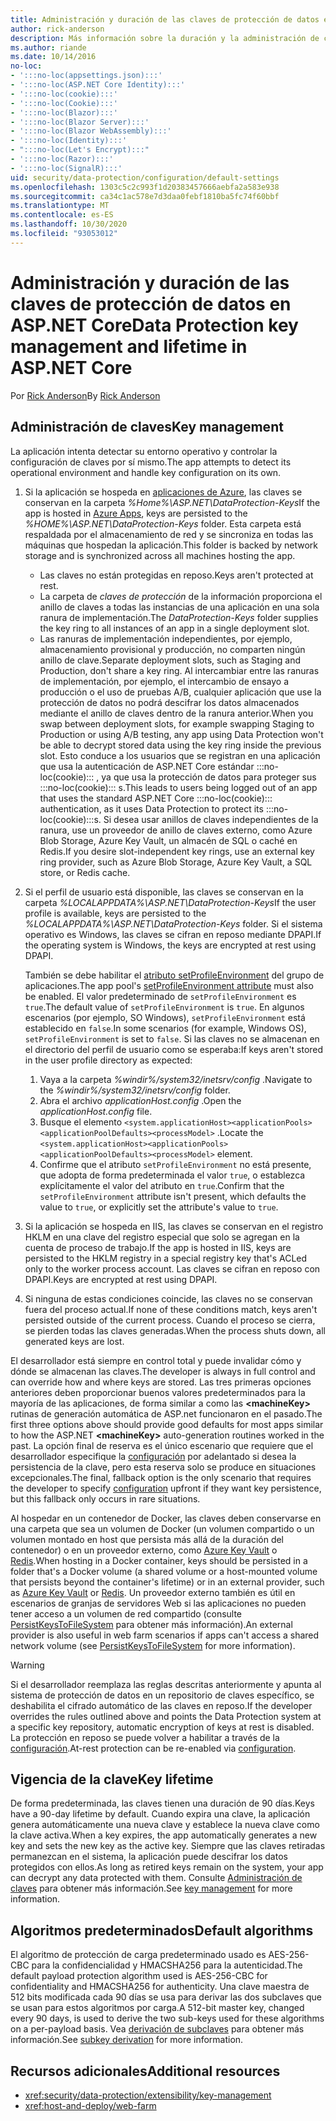 ```yaml
---
title: Administración y duración de las claves de protección de datos en ASP.NET Core
author: rick-anderson
description: Más información sobre la duración y la administración de claves de protección de datos en ASP.NET Core.
ms.author: riande
ms.date: 10/14/2016
no-loc:
- ':::no-loc(appsettings.json):::'
- ':::no-loc(ASP.NET Core Identity):::'
- ':::no-loc(cookie):::'
- ':::no-loc(Cookie):::'
- ':::no-loc(Blazor):::'
- ':::no-loc(Blazor Server):::'
- ':::no-loc(Blazor WebAssembly):::'
- ':::no-loc(Identity):::'
- ":::no-loc(Let's Encrypt):::"
- ':::no-loc(Razor):::'
- ':::no-loc(SignalR):::'
uid: security/data-protection/configuration/default-settings
ms.openlocfilehash: 1303c5c2c993f1d20383457666aebfa2a583e938
ms.sourcegitcommit: ca34c1ac578e7d3daa0febf1810ba5fc74f60bbf
ms.translationtype: MT
ms.contentlocale: es-ES
ms.lasthandoff: 10/30/2020
ms.locfileid: "93053012"
---
```

# <a name="data-protection-key-management-and-lifetime-in-aspnet-core"></a><span data-ttu-id="3c4f3-103">Administración y duración de las claves de protección de datos en ASP.NET Core</span><span class="sxs-lookup"><span data-stu-id="3c4f3-103">Data Protection key management and lifetime in ASP.NET Core</span></span>

<span data-ttu-id="3c4f3-104">Por [Rick Anderson](https://twitter.com/RickAndMSFT)</span><span class="sxs-lookup"><span data-stu-id="3c4f3-104">By [Rick Anderson](https://twitter.com/RickAndMSFT)</span></span>

## <a name="key-management"></a><span data-ttu-id="3c4f3-105">Administración de claves</span><span class="sxs-lookup"><span data-stu-id="3c4f3-105">Key management</span></span>

<span data-ttu-id="3c4f3-106">La aplicación intenta detectar su entorno operativo y controlar la configuración de claves por sí mismo.</span><span class="sxs-lookup"><span data-stu-id="3c4f3-106">The app attempts to detect its operational environment and handle key configuration on its own.</span></span>

1. <span data-ttu-id="3c4f3-107">Si la aplicación se hospeda en [aplicaciones de Azure](https://azure.microsoft.com/services/app-service/), las claves se conservan en la carpeta *%Home%\ASP.NET\DataProtection-Keys*</span><span class="sxs-lookup"><span data-stu-id="3c4f3-107">If the app is hosted in [Azure Apps](https://azure.microsoft.com/services/app-service/), keys are persisted to the *%HOME%\ASP.NET\DataProtection-Keys* folder.</span></span> <span data-ttu-id="3c4f3-108">Esta carpeta está respaldada por el almacenamiento de red y se sincroniza en todas las máquinas que hospedan la aplicación.</span><span class="sxs-lookup"><span data-stu-id="3c4f3-108">This folder is backed by network storage and is synchronized across all machines hosting the app.</span></span>
   * <span data-ttu-id="3c4f3-109">Las claves no están protegidas en reposo.</span><span class="sxs-lookup"><span data-stu-id="3c4f3-109">Keys aren't protected at rest.</span></span>
   * <span data-ttu-id="3c4f3-110">La carpeta de *claves de protección* de la información proporciona el anillo de claves a todas las instancias de una aplicación en una sola ranura de implementación.</span><span class="sxs-lookup"><span data-stu-id="3c4f3-110">The *DataProtection-Keys* folder supplies the key ring to all instances of an app in a single deployment slot.</span></span>
   * <span data-ttu-id="3c4f3-111">Las ranuras de implementación independientes, por ejemplo, almacenamiento provisional y producción, no comparten ningún anillo de clave.</span><span class="sxs-lookup"><span data-stu-id="3c4f3-111">Separate deployment slots, such as Staging and Production, don't share a key ring.</span></span> <span data-ttu-id="3c4f3-112">Al intercambiar entre las ranuras de implementación, por ejemplo, el intercambio de ensayo a producción o el uso de pruebas A/B, cualquier aplicación que use la protección de datos no podrá descifrar los datos almacenados mediante el anillo de claves dentro de la ranura anterior.</span><span class="sxs-lookup"><span data-stu-id="3c4f3-112">When you swap between deployment slots, for example swapping Staging to Production or using A/B testing, any app using Data Protection won't be able to decrypt stored data using the key ring inside the previous slot.</span></span> <span data-ttu-id="3c4f3-113">Esto conduce a los usuarios que se registran en una aplicación que usa la autenticación de ASP.NET Core estándar :::no-loc(cookie)::: , ya que usa la protección de datos para proteger sus :::no-loc(cookie)::: s.</span><span class="sxs-lookup"><span data-stu-id="3c4f3-113">This leads to users being logged out of an app that uses the standard ASP.NET Core :::no-loc(cookie)::: authentication, as it uses Data Protection to protect its :::no-loc(cookie):::s.</span></span> <span data-ttu-id="3c4f3-114">Si desea usar anillos de claves independientes de la ranura, use un proveedor de anillo de claves externo, como Azure Blob Storage, Azure Key Vault, un almacén de SQL o caché en Redis.</span><span class="sxs-lookup"><span data-stu-id="3c4f3-114">If you desire slot-independent key rings, use an external key ring provider, such as Azure Blob Storage, Azure Key Vault, a SQL store, or Redis cache.</span></span>

1. <span data-ttu-id="3c4f3-115">Si el perfil de usuario está disponible, las claves se conservan en la carpeta *%LOCALAPPDATA%\ASP.NET\DataProtection-Keys*</span><span class="sxs-lookup"><span data-stu-id="3c4f3-115">If the user profile is available, keys are persisted to the *%LOCALAPPDATA%\ASP.NET\DataProtection-Keys* folder.</span></span> <span data-ttu-id="3c4f3-116">Si el sistema operativo es Windows, las claves se cifran en reposo mediante DPAPI.</span><span class="sxs-lookup"><span data-stu-id="3c4f3-116">If the operating system is Windows, the keys are encrypted at rest using DPAPI.</span></span>

   <span data-ttu-id="3c4f3-117">También se debe habilitar el [atributo setProfileEnvironment](/iis/configuration/system.applicationhost/applicationpools/add/processmodel#configuration) del grupo de aplicaciones.</span><span class="sxs-lookup"><span data-stu-id="3c4f3-117">The app pool's [setProfileEnvironment attribute](/iis/configuration/system.applicationhost/applicationpools/add/processmodel#configuration) must also be enabled.</span></span> <span data-ttu-id="3c4f3-118">El valor predeterminado de `setProfileEnvironment` es `true`.</span><span class="sxs-lookup"><span data-stu-id="3c4f3-118">The default value of `setProfileEnvironment` is `true`.</span></span> <span data-ttu-id="3c4f3-119">En algunos escenarios (por ejemplo, SO Windows), `setProfileEnvironment` está establecido en `false`.</span><span class="sxs-lookup"><span data-stu-id="3c4f3-119">In some scenarios (for example, Windows OS), `setProfileEnvironment` is set to `false`.</span></span> <span data-ttu-id="3c4f3-120">Si las claves no se almacenan en el directorio del perfil de usuario como se esperaba:</span><span class="sxs-lookup"><span data-stu-id="3c4f3-120">If keys aren't stored in the user profile directory as expected:</span></span>

   1. <span data-ttu-id="3c4f3-121">Vaya a la carpeta *%windir%/system32/inetsrv/config* .</span><span class="sxs-lookup"><span data-stu-id="3c4f3-121">Navigate to the *%windir%/system32/inetsrv/config* folder.</span></span>
   1. <span data-ttu-id="3c4f3-122">Abra el archivo *applicationHost.config* .</span><span class="sxs-lookup"><span data-stu-id="3c4f3-122">Open the *applicationHost.config* file.</span></span>
   1. <span data-ttu-id="3c4f3-123">Busque el elemento `<system.applicationHost><applicationPools><applicationPoolDefaults><processModel>` .</span><span class="sxs-lookup"><span data-stu-id="3c4f3-123">Locate the `<system.applicationHost><applicationPools><applicationPoolDefaults><processModel>` element.</span></span>
   1. <span data-ttu-id="3c4f3-124">Confirme que el atributo `setProfileEnvironment` no está presente, que adopta de forma predeterminada el valor `true`, o establezca explícitamente el valor del atributo en `true`.</span><span class="sxs-lookup"><span data-stu-id="3c4f3-124">Confirm that the `setProfileEnvironment` attribute isn't present, which defaults the value to `true`, or explicitly set the attribute's value to `true`.</span></span>

1. <span data-ttu-id="3c4f3-125">Si la aplicación se hospeda en IIS, las claves se conservan en el registro HKLM en una clave del registro especial que solo se agregan en la cuenta de proceso de trabajo.</span><span class="sxs-lookup"><span data-stu-id="3c4f3-125">If the app is hosted in IIS, keys are persisted to the HKLM registry in a special registry key that's ACLed only to the worker process account.</span></span> <span data-ttu-id="3c4f3-126">Las claves se cifran en reposo con DPAPI.</span><span class="sxs-lookup"><span data-stu-id="3c4f3-126">Keys are encrypted at rest using DPAPI.</span></span>

1. <span data-ttu-id="3c4f3-127">Si ninguna de estas condiciones coincide, las claves no se conservan fuera del proceso actual.</span><span class="sxs-lookup"><span data-stu-id="3c4f3-127">If none of these conditions match, keys aren't persisted outside of the current process.</span></span> <span data-ttu-id="3c4f3-128">Cuando el proceso se cierra, se pierden todas las claves generadas.</span><span class="sxs-lookup"><span data-stu-id="3c4f3-128">When the process shuts down, all generated keys are lost.</span></span>

<span data-ttu-id="3c4f3-129">El desarrollador está siempre en control total y puede invalidar cómo y dónde se almacenan las claves.</span><span class="sxs-lookup"><span data-stu-id="3c4f3-129">The developer is always in full control and can override how and where keys are stored.</span></span> <span data-ttu-id="3c4f3-130">Las tres primeras opciones anteriores deben proporcionar buenos valores predeterminados para la mayoría de las aplicaciones, de forma similar a como las **\<machineKey>** rutinas de generación automática de ASP.net funcionaron en el pasado.</span><span class="sxs-lookup"><span data-stu-id="3c4f3-130">The first three options above should provide good defaults for most apps similar to how the ASP.NET **\<machineKey>** auto-generation routines worked in the past.</span></span> <span data-ttu-id="3c4f3-131">La opción final de reserva es el único escenario que requiere que el desarrollador especifique la [configuración](xref:security/data-protection/configuration/overview) por adelantado si desea la persistencia de la clave, pero esta reserva solo se produce en situaciones excepcionales.</span><span class="sxs-lookup"><span data-stu-id="3c4f3-131">The final, fallback option is the only scenario that requires the developer to specify [configuration](xref:security/data-protection/configuration/overview) upfront if they want key persistence, but this fallback only occurs in rare situations.</span></span>

<span data-ttu-id="3c4f3-132">Al hospedar en un contenedor de Docker, las claves deben conservarse en una carpeta que sea un volumen de Docker (un volumen compartido o un volumen montado en host que persista más allá de la duración del contenedor) o en un proveedor externo, como [Azure Key Vault](https://azure.microsoft.com/services/key-vault/) o [Redis](https://redis.io/).</span><span class="sxs-lookup"><span data-stu-id="3c4f3-132">When hosting in a Docker container, keys should be persisted in a folder that's a Docker volume (a shared volume or a host-mounted volume that persists beyond the container's lifetime) or in an external provider, such as [Azure Key Vault](https://azure.microsoft.com/services/key-vault/) or [Redis](https://redis.io/).</span></span> <span data-ttu-id="3c4f3-133">Un proveedor externo también es útil en escenarios de granjas de servidores Web si las aplicaciones no pueden tener acceso a un volumen de red compartido (consulte [PersistKeysToFileSystem](xref:security/data-protection/configuration/overview#persistkeystofilesystem) para obtener más información).</span><span class="sxs-lookup"><span data-stu-id="3c4f3-133">An external provider is also useful in web farm scenarios if apps can't access a shared network volume (see [PersistKeysToFileSystem](xref:security/data-protection/configuration/overview#persistkeystofilesystem) for more information).</span></span>

> [!WARNING]
> <span data-ttu-id="3c4f3-134">Si el desarrollador reemplaza las reglas descritas anteriormente y apunta al sistema de protección de datos en un repositorio de claves específico, se deshabilita el cifrado automático de las claves en reposo.</span><span class="sxs-lookup"><span data-stu-id="3c4f3-134">If the developer overrides the rules outlined above and points the Data Protection system at a specific key repository, automatic encryption of keys at rest is disabled.</span></span> <span data-ttu-id="3c4f3-135">La protección en reposo se puede volver a habilitar a través de la [configuración](xref:security/data-protection/configuration/overview).</span><span class="sxs-lookup"><span data-stu-id="3c4f3-135">At-rest protection can be re-enabled via [configuration](xref:security/data-protection/configuration/overview).</span></span>

## <a name="key-lifetime"></a><span data-ttu-id="3c4f3-136">Vigencia de la clave</span><span class="sxs-lookup"><span data-stu-id="3c4f3-136">Key lifetime</span></span>

<span data-ttu-id="3c4f3-137">De forma predeterminada, las claves tienen una duración de 90 días.</span><span class="sxs-lookup"><span data-stu-id="3c4f3-137">Keys have a 90-day lifetime by default.</span></span> <span data-ttu-id="3c4f3-138">Cuando expira una clave, la aplicación genera automáticamente una nueva clave y establece la nueva clave como la clave activa.</span><span class="sxs-lookup"><span data-stu-id="3c4f3-138">When a key expires, the app automatically generates a new key and sets the new key as the active key.</span></span> <span data-ttu-id="3c4f3-139">Siempre que las claves retiradas permanezcan en el sistema, la aplicación puede descifrar los datos protegidos con ellos.</span><span class="sxs-lookup"><span data-stu-id="3c4f3-139">As long as retired keys remain on the system, your app can decrypt any data protected with them.</span></span> <span data-ttu-id="3c4f3-140">Consulte [Administración de claves](xref:security/data-protection/implementation/key-management#key-expiration-and-rolling) para obtener más información.</span><span class="sxs-lookup"><span data-stu-id="3c4f3-140">See [key management](xref:security/data-protection/implementation/key-management#key-expiration-and-rolling) for more information.</span></span>

## <a name="default-algorithms"></a><span data-ttu-id="3c4f3-141">Algoritmos predeterminados</span><span class="sxs-lookup"><span data-stu-id="3c4f3-141">Default algorithms</span></span>

<span data-ttu-id="3c4f3-142">El algoritmo de protección de carga predeterminado usado es AES-256-CBC para la confidencialidad y HMACSHA256 para la autenticidad.</span><span class="sxs-lookup"><span data-stu-id="3c4f3-142">The default payload protection algorithm used is AES-256-CBC for confidentiality and HMACSHA256 for authenticity.</span></span> <span data-ttu-id="3c4f3-143">Una clave maestra de 512 bits modificada cada 90 días se usa para derivar las dos subclaves que se usan para estos algoritmos por carga.</span><span class="sxs-lookup"><span data-stu-id="3c4f3-143">A 512-bit master key, changed every 90 days, is used to derive the two sub-keys used for these algorithms on a per-payload basis.</span></span> <span data-ttu-id="3c4f3-144">Vea [derivación de subclaves](xref:security/data-protection/implementation/subkeyderivation#additional-authenticated-data-and-subkey-derivation) para obtener más información.</span><span class="sxs-lookup"><span data-stu-id="3c4f3-144">See [subkey derivation](xref:security/data-protection/implementation/subkeyderivation#additional-authenticated-data-and-subkey-derivation) for more information.</span></span>

## <a name="additional-resources"></a><span data-ttu-id="3c4f3-145">Recursos adicionales</span><span class="sxs-lookup"><span data-stu-id="3c4f3-145">Additional resources</span></span>

* <xref:security/data-protection/extensibility/key-management>
* <xref:host-and-deploy/web-farm>
